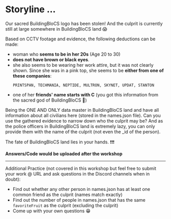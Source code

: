 # Storyline ...

Our sacred BuildingBloCS logo has been stolen! And the culprit is currently still at large somewhere in BuildingBloCS land :scream:

Based on CCTV footage and evidence, the following deductions can be made:
- woman who **seems to be in her 20s** (Age 20 to 30)
- **does not have brown or black eyes**.
- she also seems to be wearing her work attire, but it was not clearly shown. Since she was in a pink top, she seems to be **either from one of these companies**:
  ```
  PRINTSPAN, TECHMANIA, NEPTIDE, MULTRON, SKYNET, UPDAT, STANTON
  ```
- one of her **friends' name starts with C** (you got this information from the sacred god of BuildingBloCS :bow:)

Being the ONE AND ONLY data master in BuildingBloCS land and have all information about all civilians here (stored in the names.json file). Can you use the gathered evidence to narrow down who the culprit may be? And as the police officers in BuildingBloCS land is extremely lazy, you can only provide them with the name of the culprit (not even the \_id of the person).


The fate of BuildingBloCS land lies in your hands. :exclamation::exclamation::exclamation:

**Answers/Code would be uploaded after the workshop**

---

Additional Practice (not covered in this workshop but feel free to submit your work @ URL and ask questions in the Discord channels when in doubt):
- Find out whether any other person in names.json has at least one common friend as the culprit (names match exactly)
- Find out the number of people in names.json that has the same `favoriteFruit` as the culprit (excluding the culprit)
- Come up with your own questions :grin:
